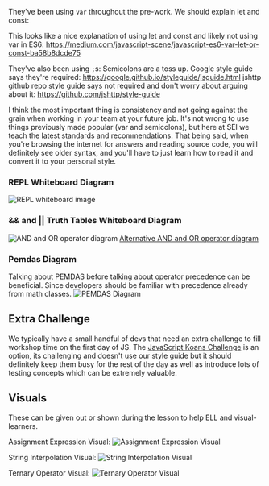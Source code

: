 They've been using `var` throughout the pre-work. We should explain let and
const:

This looks like a nice explanation of using let and const and likely not using var in ES6: https://medium.com/javascript-scene/javascript-es6-var-let-or-const-ba58b8dcde75

They've also been using `;`s:
Semicolons are a toss up.
Google style guide says they're required: https://google.github.io/styleguide/jsguide.html
jshttp github repo style guide says not required and don't worry about arguing about it: https://github.com/jshttp/style-guide

I think the most important thing is consistency and not going against the grain when working in your team at your future job. It's not wrong to use things previously made popular (var and semicolons), but here at SEI we teach the latest standards and recommendations. That being said, when you're browsing the internet for answers and reading source code, you will definitely see older syntax, and you'll have to just learn how to read it and convert it to your personal style.

### REPL Whiteboard Diagram
![REPL whiteboard image](https://media.git.generalassemb.ly/user/16103/files/f5f1a480-fdf1-11e8-993f-45c013fed747)

### && and || Truth Tables Whiteboard Diagram
![AND and OR operator diagram](https://media.git.generalassemb.ly/user/16320/files/affb5980-4b21-11e9-90ca-b33216d1a2ba)
[Alternative AND and OR operator diagram](https://media.git.generalassemb.ly/user/16103/files/f853fe80-fdf1-11e8-901e-7c39a07c6fcd)

### Pemdas Diagram
Talking about PEMDAS before talking about operator precedence can be beneficial.  Since developers should be familiar with precedence already from math classes.
![PEMDAS Diagram](https://media.git.generalassemb.ly/user/16320/files/c6f07a80-4b26-11e9-9455-1d83fccd3c1d)

## Extra Challenge
We typically have a small handful of devs that need an extra challenge to fill workshop time on the first day of JS. The  [JavaScript Koans Challenge](https://gist.git.generalassemb.ly/benjenkinsga/a11617635e1dbcfcf3dc45fcb0aa50a7) is an option, its challenging and doesn't use our style guide but it should definitely keep them busy for the rest of the day as well as introduce lots of testing concepts which can be extremely valuable.




## Visuals

These can be given out or shown during the lesson to help ELL and visual-learners.

Assignment Expression Visual:
![Assignment Expression Visual](https://media.git.generalassemb.ly/user/16103/files/22241a00-fe20-11e8-9fe2-0cd473b6c817)

String Interpolation Visual:
![String Interpolation Visual](https://media.git.generalassemb.ly/user/16103/files/27816480-fe20-11e8-957b-4a012a9507d7)

Ternary Operator Visual:
![Ternary Operator Visual](https://media.git.generalassemb.ly/user/16103/files/2a7c5500-fe20-11e8-880e-6175905cd6cc)
